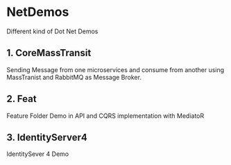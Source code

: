 # NetDemos
Different kind of Dot Net Demos

## 1. CoreMassTransit
Sending Message from one microservices and consume from another using MassTranist and RabbitMQ as Message Broker.

## 2. Feat
Feature Folder Demo in API and CQRS implementation with MediatoR

## 3. IdentityServer4 
IdentitySever 4 Demo
